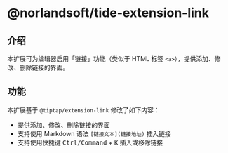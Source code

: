 # @norlandsoft/tide-extension-link

## 介绍

本扩展可为编辑器启用「链接」功能（类似于 HTML 标签 `<a>`），提供添加、修改、删除链接的界面。

## 功能

本扩展基于 `@tiptap/extension-link` 修改了如下内容：

- 提供添加、修改、删除链接的界面
- 支持使用 Markdown 语法 `[链接文本](链接地址)` 插入链接
- 支持使用快捷键 <kbd>Ctrl/Command</kbd> + <kbd>K</kbd> 插入或移除链接
